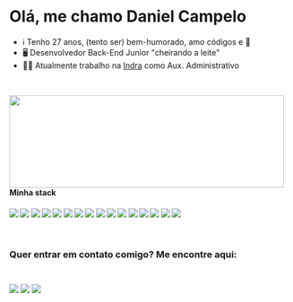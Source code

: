 <h1> Olá, me chamo Daniel Campelo</h1>
<ul>
    <li>ℹ️ Tenho 27 anos, (tento ser) bem-humorado, amo códigos e 🍺</li>
    <li>🖥️ Desenvolvedor Back-End Junior "cheirando a leite"</li>
    <li>👨‍💼 Atualmente trabalho na <a href="https://www.indracompany.com/pt-br/">Indra</a> como Aux. Administrativo</li>
</ul>
<br>

<p>
  <img align="left" width="490" height="165" src="https://github-readme-stats.vercel.app/api?username=DanielCampelo10&show_icons=true&hide_border=false&line_height=20&title_color=151515&icon_color=151515&show_owner=true"/>
 <p>
  <h4>Minha stack<h4>
    <img src="https://img.shields.io/badge/-Visual%20Studio%20Code-23A9F2?style=flat-square&logo=Visual%20Studio%20Code&logoColor=white"/>
    <img src="https://img.shields.io/badge/-Github-181717?style=flat-square&logo=GitHub&logoColor=white"/>
    <img src="https://img.shields.io/badge/-Git-F44D27?style=flat-square&logo=Git&logoColor=white"/>
    <img src="https://img.shields.io/badge/-JavaScript-EFD81D?style=flat-square&logo=javascript&logoColor=white"/>
    <img src="https://img.shields.io/badge/-HTML5-E34F26?style=flat-square&logo=HTML5&logoColor=white"/>
    <img src="https://img.shields.io/badge/-CSS3-1572B6?style=flat-square&logo=CSS3&logoColor=white"/>
    <img src="https://img.shields.io/badge/-TypeScript-1572B6?style=flat-square&logo=typescript&logoColor=white"/>
    <img src="https://img.shields.io/badge/-Node.JS-689F63?style=flat-square&logo=node.js&logoColor=white"/>
    <img src="https://img.shields.io/badge/-Express-010101?style=flat-square&logo=express&logoColor=white"/>
    <img src="https://img.shields.io/badge/-NPM-CB3837?style=flat-square&logo=NPM&logoColor=white"/>
    <img src="https://img.shields.io/badge/-MySQL-F29111?style=flat-square&logo=MySQL&logoColor=white"/>
    <img src="https://img.shields.io/badge/-Mongo-449945?style=flat-square&logo=mongodb&logoColor=white"/>
    <img src="https://img.shields.io/badge/-Insomnia-5849BE?style=flat-square&logo=Insomnia&logoColor=white"/>
    <img src="https://img.shields.io/badge/-Trello-0079BF?style=flat-square&logo=Trello&logoColor=white"/>
    <img src="https://img.shields.io/badge/-Slack-E01563?style=flat-square&logo=Slack&logoColor=white"/>
    <img src="https://img.shields.io/badge/-Notion-000000?style=flat-square&logo=Notion&logoColor=white"/><br/>
  </p>
</p>
<p>
<br>
<h3>Quer entrar em contato comigo? Me encontre aqui:<h3><br>
  <a href="https://www.linkedin.com/in/daniel-campelo-76015888"><img src="https://img.shields.io/badge/linkedin-0077B5.svg?style=for-the-badge&logo=linkedin&logoColor=white"/></a>
  <a href="https://api.whatsapp.com/send?phone=5588992069566"><img src="https://img.shields.io/badge/whatsapp-128c7e.svg?style=for-the-badge&logo=whatsapp&logoColor=white"/></a>
  <a href="https://instagram.com/danielcampelo10"><img src="https://img.shields.io/badge/instagram-E4405F.svg?style=for-the-badge&logo=instagram&logoColor=white"/></a>


<!--
**DanielCampelo10/DanielCampelo10** is a ✨ _special_ ✨ repository because its `README.md` (this file) appears on your GitHub profile.

Here are some ideas to get you started:

- 🔭 I’m currently working on ...
- 🌱 I’m currently learning ...
- 👯 I’m looking to collaborate on ...
- 🤔 I’m looking for help with ...
- 💬 Ask me about ...
- 📫 How to reach me: ...
- 😄 Pronouns: ...
- ⚡ Fun fact: ...
-->
